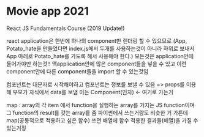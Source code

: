 # Movie app 2021

React JS Fundamentals Course (2019 Update!)

react application은 한번에 하나의 component만 렌더링 할 수 있으므로
  (App, Potato_hate을 만들었다면 index.js에서 두개를 사용하는것이 아니라
   하위로 보내서 App 아래로 Potato_hate를 가도록 해서 사용해야 한다.)
모든것은 application안에 들어가야만 하는것!! 
맥application안에 많은 component들을 넣을 수 있고 이런 component안에 다른 component들을 import 할 수 있는것임

컴포넌트는 대문자로 시작해야하고 컴포넌트는 정보를 보낼 수 있음 => props를 이용해 부모가 자식에서 data를 보냄 이는 Component(인자) <- 여기로 가는거

map : array의 각 item 에서 function을 실행하는 array를 가지는 JS function이며 그 function의 result를 갖는 array를 줌
파이썬에서 쓰는거랑도 비슷한 거 가튼데 map(공통적으로 적용하고 싶은 함수) 쓰면    배열에 함수 적용한 결과들(배열)을 가질 수 있는거징
